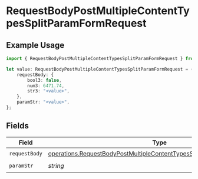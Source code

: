 # RequestBodyPostMultipleContentTypesSplitParamFormRequest

## Example Usage

```typescript
import { RequestBodyPostMultipleContentTypesSplitParamFormRequest } from "openapi/sdk/models/operations";

let value: RequestBodyPostMultipleContentTypesSplitParamFormRequest = {
    requestBody: {
        bool3: false,
        num3: 6471.74,
        str3: "<value>",
    },
    paramStr: "<value>",
};
```

## Fields

| Field                                                                                                                                                                     | Type                                                                                                                                                                      | Required                                                                                                                                                                  | Description                                                                                                                                                               |
| ------------------------------------------------------------------------------------------------------------------------------------------------------------------------- | ------------------------------------------------------------------------------------------------------------------------------------------------------------------------- | ------------------------------------------------------------------------------------------------------------------------------------------------------------------------- | ------------------------------------------------------------------------------------------------------------------------------------------------------------------------- |
| `requestBody`                                                                                                                                                             | [operations.RequestBodyPostMultipleContentTypesSplitParamFormRequestBody](../../../sdk/models/operations/requestbodypostmultiplecontenttypessplitparamformrequestbody.md) | :heavy_check_mark:                                                                                                                                                        | N/A                                                                                                                                                                       |
| `paramStr`                                                                                                                                                                | *string*                                                                                                                                                                  | :heavy_check_mark:                                                                                                                                                        | N/A                                                                                                                                                                       |